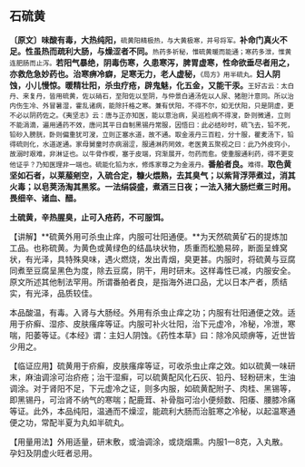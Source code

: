 ## 石硫黄

**〔原文〕味酸有毒，大热纯阳，**<small>硫黄阳精极热，与大黄极寒，并号将军。</small>**补命门真火不足。性虽热而疏利大肠，与燥涩者不同。**<small>热药多祈秘，惟硫黄暖而能通；寒药多泄，惟黄连肥肠而止泻。</small>**若阳气暴绝，阴毒伤寒，久患寒泻，脾胃虚寒，性命欲垂尽者用之，亦救危急妙药也。治寒痹冷癖，足寒无力，老人虚秘，**<small>《局方》用半硫丸。</small>**妇人阴蚀，小儿慢惊。暖精壮阳，杀虫疗疮，辟鬼魅，化五金，又能干汞。**<small>王好古云：太白丹、来复丹，皆用硫黄，佐以硝石，至阳佐以至阴，与仲景白通汤佐以人尿、猪胆汁意同。所以治内伤生冷、外冒暑湿，霍乱诸病，能除扦格之寒。兼有伏阳，不得不尔，如无伏阳，只是阴虚，更不必以阴药佐之。《夷坚志》云：唐与正亦知医，能以意治病，吴巡检病不得溲，卧则微通，立则不能涓滴，遍用通药不效，唐问其平日自制黑锡丹常服，因悟曰：此必结砂时，硫飞去，铅不死，铅砂入膀胱，卧则偏重犹可溲，立则正塞水道，故不通。取金液丹三百粒，分十服，瞿麦汤下，铅得硫则化，水道遂通。家母舅童时亦病溺涩，服通淋药罔效，老医黄五聚视之曰：此乃外皮窍小，故溺时艰难，非淋证也。以牛骨作楔，塞于皮端，窍渐展开，勿药而愈。使重服通利药，得不更变他证乎？乃知医理非一端也。硫能化铅为水，修炼家尊之为金液丹。</small>**番舶者良。**<small>难得。</small>**取色黄坚如石者，以莱菔剜空，入硫合定，糠火煨熟，去其臭气；以紫背浮萍煮过，消其火毒；以皂荚汤淘其黑浆。一法绢袋盛，煮酒三日夜；一法入猪大肠烂煮三时用。畏细辛、诸血、醋。**

**土硫黄，辛热腥臭，止可入疮药，不可服饵。**

【讲解】**硫黄外用可杀虫止痒，内服可壮阳通便。**为天然硫黄矿石的提炼加工品。也称硫黄。为黄色或黄绿色的结晶块状物，质重而松脆易碎，断面呈蜂窝状，有光泽，具特殊臭味，遇火燃烧，发出青烟，臭更甚。内服时，将硫黄与豆腐同煮至豆腐呈黑色为度，除去豆腐，阴干，用时研末。这样毒性已减，内服安全。原文所述其他制法罕用。所谓番舶者良，是指海外进口品，尤以日本产者，质结实，有光泽，品质较佳。

本品酸温，有毒。入肾与大肠经。外用有杀虫止痒之功；内服有壮阳通便之效。适用于疥癣、湿疹、皮肤瘙痒等证。内服可补火壮阳，治下元虚冷，冷秘，冷泄，寒喘，阳萎等证。《本经》谓：主妇人阴蚀。《药性本草》曰：除冷风顽痹等，近世皆少用之。

【临证应用】硫黄用于疥癣，皮肤瘙痒等证，可收杀虫止痒之效。如以硫黄一味研末，麻油调涂可治疥疮；治干湿癣，可以硫黄配风化石灰、铅丹、轻粉研末，生油调涂。对于肾阳不足，下元虚冷之证，则多内服，如硫黄配附子、肉桂、黑锡等，即黑锡丹，可治肾不纳气的寒喘；配鹿茸、补骨脂可治小便频数、阳痿、腰膝冷痛等证。此外，本品纯阳，温通而不燥涩，能疏利大肠而治脏寒之冷秘，以起温寒通便之功，常配半夏为丸如半硫丸。

【用量用法】外用适量，研末敷，或油调涂，或烧烟熏。内服1一8克，入丸散。孕妇及阴虚火旺者忌用。
